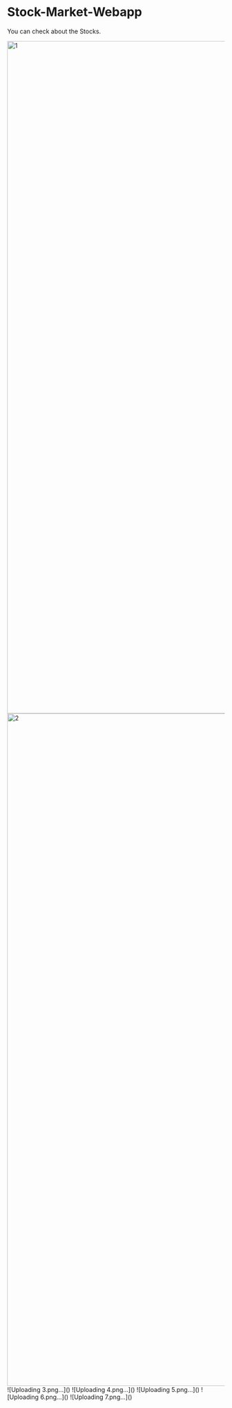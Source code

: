 # Stock-Market-Webapp



You can check about the Stocks.


<img width="1552" alt="1" src="https://user-images.githubusercontent.com/69400221/142766356-356303a2-8206-49ac-a783-1d20bce61afd.png">
<img width="1552" alt="2" src="https://user-images.githubusercontent.com/69400221/142766371-7bebb77c-e793-48c5-b8cf-fce6e403c061.png">
![Uploading 3.png…]()
![Uploading 4.png…]()
![Uploading 5.png…]()
![Uploading 6.png…]()
![Uploading 7.png…]()
